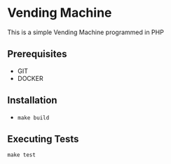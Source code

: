 # Vending Machine
This is a simple Vending Machine programmed in PHP
## Prerequisites
* GIT
* DOCKER


## Installation
* ``make build``

## Executing Tests
``make test``